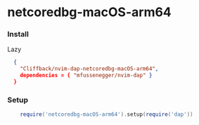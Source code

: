 # netcoredbg-macOS-arm64

### Install
Lazy
```json
  {
    "Cliffback/nvim-dap-netcoredbg-macOS-arm64",
    dependencies = { "mfussenegger/nvim-dap" }
  }
```

### Setup
```lua
    require('netcoredbg-macOS-arm64').setup(require('dap'))
```
